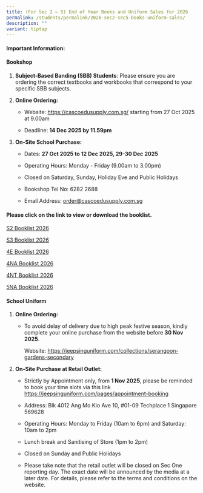 ```yaml
---
title: (For Sec 2 – 5) End of Year Books and Uniform Sales for 2026
permalink: /students/permalink/2026-sec2-sec5-books-uniform-sales/
description: ""
variant: tiptap
---
```

<h4><strong>Important Information:</strong></h4>
<h4>Bookshop</h4>
<ol data-tight="true" class="tight">
<li>
<p><strong>Subject-Based Banding (SBB) Students</strong>: Please ensure you
are ordering the correct textbooks and workbooks that correspond to your
specific SBB subjects.</p>
</li>
<li>
<p><strong>Online Ordering:</strong>
</p>
<ul data-tight="true" class="tight">
<li>
<p>Website: <a href="https://cascoedusupply.com.sg/" rel="noopener noreferrer nofollow" target="_blank">https://cascoedusupply.com.sg/</a> starting
from 27 Oct 2025 at 9.00am</p>
</li>
<li>
<p>Deadline: <strong>14 Dec 2025 by 11.59pm</strong>
</p>
</li>
</ul>
</li>
<li>
<p><strong>On-Site School Purchase:</strong>
</p>
<ul data-tight="true" class="tight">
<li>
<p>Dates: <strong>27 Oct 2025 to 12 Dec 2025, 29-30 Dec 2025</strong>
</p>
</li>
<li>
<p>Operating Hours: Monday - Friday (9.00am to 3.00pm)</p>
</li>
<li>
<p>Closed on Saturday, Sunday, Holiday Eve and Public Holidays</p>
</li>
<li>
<p>Bookshop Tel No: 6282 2688</p>
</li>
<li>
<p>Email Address: <a href="mailto:order@cascoedusupply.com.sg" rel="noopener noreferrer nofollow" target="_blank">order@cascoedusupply.com.sg</a>
</p>
</li>
</ul>
</li>
</ol>
<p></p>
<h4>Please click on the link to view or download the booklist.</h4>
<p><a href="/files/SGS_2026_Sec_2_Booklist.pdf" rel="noopener nofollow" target="_blank">S2 Booklist 2026</a>
</p>
<p><a href="/files/SGS_2026_Sec_3_Booklist.pdf" rel="noopener nofollow" target="_blank">S3 Booklist 2026</a>
</p>
<p><a href="/files/SGS_2026_Sec_4E_Booklist.pdf" rel="noopener nofollow" target="_blank">4E Booklist 2026</a>
</p>
<p><a href="/files/SGS_2026_Sec_4NA_Booklist.pdf" rel="noopener nofollow" target="_blank">4NA Booklist 2026</a>
</p>
<p><a href="/files/SGS_2026_Sec_4NT_Booklist.pdf" rel="noopener nofollow" target="_blank">4NT Booklist 2026</a>
</p>
<p><a href="/files/SGS_2026_Sec_5NA_Booklist.pdf" rel="noopener nofollow" target="_blank">5NA Booklist 2026</a>
</p>
<p></p>
<h4>School Uniform</h4>
<ol data-tight="true" class="tight">
<li>
<p><strong>Online Ordering:</strong>
</p>
<ul data-tight="true" class="tight">
<li>
<p>To avoid delay of delivery due to high peak festive season, kindly complete
your online purchase from the website before <strong>30 Nov 2025</strong>.</p>
<p>Website: <a href="https://jeepsinguniform.com/collections/serangoon-gardens-secondary" rel="noopener noreferrer nofollow" target="_blank">https://jeepsinguniform.com/collections/serangoon-gardens-secondary</a>
</p>
</li>
</ul>
</li>
<li>
<p><strong>On-Site Purchase at Retail Outlet:</strong>
</p>
<ul data-tight="true" class="tight">
<li>
<p>Strictly by Appointment only, from <strong>1 Nov 2025</strong>, please
be reminded to book your time slots via this link <a href="https://jeepsinguniform.com/pages/appointment-booking" rel="noopener noreferrer nofollow" target="_blank">https://jeepsinguniform.com/pages/appointment-booking</a>
</p>
</li>
<li>
<p>Address: Blk 4012 Ang Mo Kio Ave 10, #01-09 Techplace 1 Singapore 569628</p>
</li>
<li>
<p>Operating Hours: Monday to Friday (10am to 6pm) and Saturday: 10am to
2pm</p>
</li>
<li>
<p>Lunch break and Sanitising of Store (1pm to 2pm)</p>
</li>
<li>
<p>Closed on Sunday and Public Holidays</p>
</li>
<li>
<p>Please take note that the retail outlet will be closed on Sec One reporting
day. The exact date will be announced by the media at a later date. For
details, please refer to the terms and conditions on the website.</p>
</li>
</ul>
</li>
</ol>
<p></p>